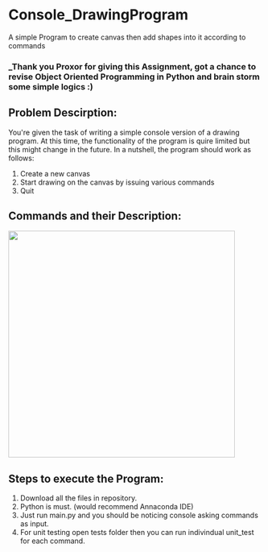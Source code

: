 # Console_DrawingProgram
A simple Program to create canvas then add shapes into it according to commands

### _Thank you Proxor for giving this Assignment, got a chance to revise Object Oriented Programming in Python and brain storm some simple logics :)

## Problem Descirption:

You're given the task of writing a simple console version of a drawing program. 
At this time, the functionality of the program is quire limited but this might change in the future. 
In a nutshell, the program should work as follows:
 1. Create a new canvas
 2. Start drawing on the canvas by issuing various commands
 3. Quit
## Commands and their Description:
<img src="https://user-images.githubusercontent.com/54658086/111084861-87ed3800-853a-11eb-9507-d744c1dbbff1.png" width="450" height="450">

## Steps to execute the Program:
1. Download all the files in repository.
2. Python is must. (would recommend Annaconda IDE)
3. Just run main.py and you should be noticing console asking commands as input.
4. For unit testing open tests folder then you can run indivindual unit_test for each command.


